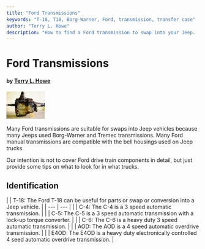 ```yaml
---
title: "Ford Transmissions"
keywords: "T-18, T18, Borg-Warner, Ford, transmission, transfer case"
author: "Terry L. Howe"
description: "How to find a Ford transmission to swap into your Jeep.  Ford trucks are plentiful and many use heavy duty drive train components suitable for swaps into Jeep trucks."
---
```


# Ford Transmissions

#### by [Terry L. Howe](mailto:txh3202@worldnet.att.net)

[![Unconverted 2WD Ford T-18](/convtrans/fordt18/ford2wdt18_.jpg)](/convtrans/fordt18/ford2wdt18.jpg)

Many Ford transmissions are suitable for swaps into Jeep vehicles
because many Jeeps used Borg-Warner and Tremec transmissions.  Many
Ford manual transmissions are compatible with the bell housings
used on Jeep trucks.

Our intention is not to cover Ford drive train components in detail,
but just provide some tips on what to look for in what trucks.

## Identification

[](/convtrans/ford/fordt18id.html)

[](/convtrans/ford/fordc4id.html)

[](/convtrans/ford/fordc5id.html)

[](/convtrans/ford/fordc6id.html)

[](/convtrans/ford/fordaodid.html)

[](/convtrans/ford/forde4odid.html)

|  | T-18: The
Ford T-18 can be useful for parts or swap or conversion
into a Jeep vehicle. |
| --- | --- |
|  | C-4: The
C-4 is a 3 speed automatic transmission. |
|  | C-5: The
C-5 is a 3 speed automatic transmission with a lock-up torque
converter. |
|  | C-6: The
C-6 is a heavy duty 3 speed automatic transmission. |
|  | AOD: The
AOD is a 4 speed automatic overdrive transmission. |
|  | E4OD: The
E4OD is a heavy duty electronically controlled 4 seed automatic
overdrive transmission. |